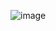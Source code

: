 ![image](https://user-images.githubusercontent.com/52390482/91658171-d177b780-eb01-11ea-9f79-5a83cd8592a8.png)
